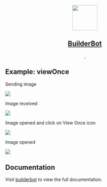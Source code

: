 <p align="center">
  <a href="https://builderbot.vercel.app/">
    <picture>
      <img src="https://i.imgur.com/OPl026Z.png" height="80">
    </picture>
    <h2 align="center">BuilderBot</h2>
  </a>
</p>

<p align="center">
  <a aria-label="NPM version" href="https://www.npmjs.com/package/@builderbot/bot">
    <img alt="" src="https://img.shields.io/npm/v/@builderbot/bot?color=%2300c200&label=%40bot-whatsapp">
  </a>
  <a aria-label="Join the community on GitHub" href="https://link.codigoencasa.com/DISCORD">
    <img alt="" src="https://img.shields.io/discord/915193197645402142?logo=discord">
  </a>
</p>

## Example: viewOnce

<p align="left">
  <p>Sending image</p>
    <picture>
      <img src="viewOnce1.jpeg" >
    </picture>
  <p>Image received</p>
    <picture>
      <img src="viewOnce2.jpeg" >
    </picture>
  <p>Image opened and click on View Once icon</p>
    <picture>
      <img src="viewOnce3.jpeg" >
    </picture>
  <p>Image opened</p>
    <picture>
      <img src="viewOnce4.jpeg" >
    </picture>
</p>

## Documentation

Visit [builderbot](https://builderbot.vercel.app/) to view the full documentation.
